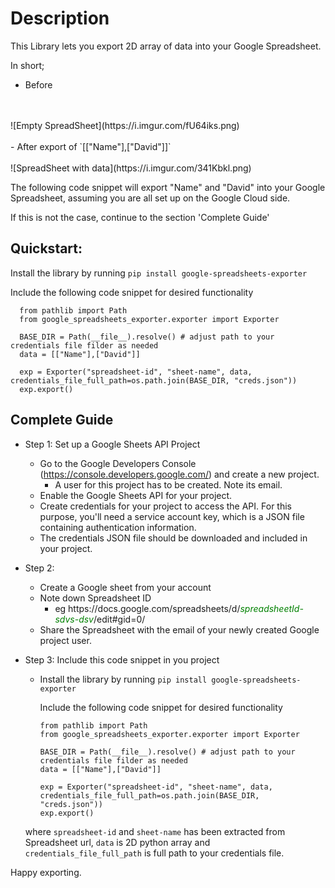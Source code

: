 # Description

This Library lets you export 2D array of data into your Google Spreadsheet.

In short;

- Before
<br>
<br>
![Empty SpreadSheet](https://i.imgur.com/fU64iks.png)
<br>
<br>
- After export of `[["Name"],["David"]]`
<br>
<br>
![SpreadSheet with data](https://i.imgur.com/341Kbkl.png)

The following code snippet will export "Name" and "David" into your Google Spreadsheet,
assuming you are all set up on the Google Cloud side.

If this is not the case, continue to the section 'Complete Guide'

## Quickstart:

Install the library by running
`pip install google-spreadsheets-exporter`

Include the following code snippet for desired functionality

      from pathlib import Path
      from google_spreadsheets_exporter.exporter import Exporter
        
      BASE_DIR = Path(__file__).resolve() # adjust path to your credentials file filder as needed
      data = [["Name"],["David"]]
        
      exp = Exporter("spreadsheet-id", "sheet-name", data, credentials_file_full_path=os.path.join(BASE_DIR, "creds.json"))
      exp.export()

## Complete Guide

- Step 1: Set up a Google Sheets API Project

    - Go to the Google Developers Console (https://console.developers.google.com/) and create a new project.
      - A user for this project has to be created. Note its email.
    - Enable the Google Sheets API for your project.
    - Create credentials for your project to access the API. For this purpose, you'll need a service account key, which is a JSON file containing authentication information.
    - The credentials JSON file should be downloaded and included in your project.


- Step 2: 
    - Create a Google sheet from your account
    - Note down Spreadsheet ID
      - eg https[]()://docs.google.com/spreadsheets/d/<font color="green">*spreadsheetId-sdvs-dsv*</font>/edit#gid=0/
    - Share the Spreadsheet with the email of your newly created Google project user.
  

- Step 3: Include this code snippet in you project
    - Install the library by running
      `pip install google-spreadsheets-exporter`
        
      Include the following code snippet for desired functionality
        ````
      from pathlib import Path
      from google_spreadsheets_exporter.exporter import Exporter
        
      BASE_DIR = Path(__file__).resolve() # adjust path to your credentials file filder as needed
      data = [["Name"],["David"]]
        
      exp = Exporter("spreadsheet-id", "sheet-name", data, credentials_file_full_path=os.path.join(BASE_DIR, "creds.json"))
      exp.export()

    where `spreadsheet-id` and `sheet-name` has been extracted from Spreadsheet url, `data` is 2D python array and
    `credentials_file_full_path` is full path to your credentials file.

Happy exporting.